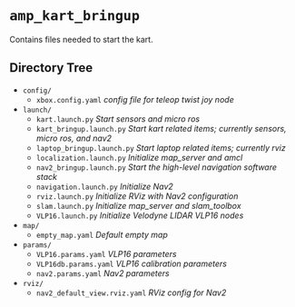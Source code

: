 # `amp_kart_bringup`

Contains files needed to start the kart.

## Directory Tree

- `config/`
  - `xbox.config.yaml` _config file for teleop twist joy node_
- `launch/`
  - `kart.launch.py` _Start sensors and micro ros_
  - `kart_bringup.launch.py` _Start kart related items; currently sensors, micro ros, and nav2_
  - `laptop_bringup.launch.py` _Start laptop related items; currently rviz_
  - `localization.launch.py` _Initialize map_server and amcl_
  - `nav2_bringup.launch.py` _Start the high-level navigation software stack_
  - `navigation.launch.py` _Initialize Nav2_
  - `rviz.launch.py` _Initialize RViz with Nav2 configuration_
  - `slam.launch.py` _Initialize map_server and slam_toolbox_
  - `VLP16.launch.py` _Initialize Velodyne LIDAR VLP16 nodes_
- `map/`
  - `empty_map.yaml` _Default empty map_
- `params/`
  - `VLP16.params.yaml` _VLP16 parameters_
  - `VLP16db.params.yaml` _VLP16 calibration parameters_
  - `nav2.params.yaml` _Nav2 parameters_
- `rviz/`
  - `nav2_default_view.rviz.yaml` _RViz config for Nav2_
